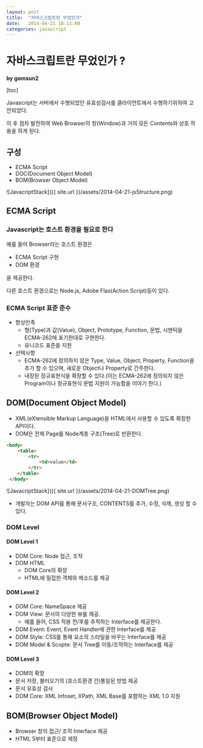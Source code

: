 ```yaml
---
layout: post
title:  "자바스크립트란 무었인가"
date:   2014-04-21 18:11:00
categories: javascript
---
```


# 자바스크립트란 무었인가 ?

**by gomsun2**

[toc]

Javascript는 서버에서 수행되었던 유효성검사를 클라이언트에서 수행하기위하여 고안되었다.

이 후 점차 발전하여 Web Browser의 창(Window)과 거의 모든 Contents와 상호 작용을 하게 된다.

## 구성

- ECMA Script
- DOC(Document Object Model)
- BOM(Browser Object Model)

![JavacriptStack]({{ site.url }}/assets/2014-04-21-jsStructure.png)

## ECMA Script

### Javascript는 호스트 환경을 필요로 한다

예를 들어 Browser라는 호스트 환경은

- ECMA Script 구현
- DOM 환경

을 제공한다.

다른 호스트 환경으로는 Node.js, Adobe Flas(Action Script)등이 있다.

### ECMA Script 표준 준수

- 항상만족
  - 형(Type)과 값(Value), Object, Prototype, Function, 문법, 시멘틱을 ECMA-262에 표기한대로 구현한다.
  - 유니코드 표준을 지원
- 선택사항
  - ECMA-262에 정의하지 않은 Type, Value, Object, Property, Function을 추가 할 수 있으며, 새로운 Object나 Property로 간주한다.
  - 내장된 정규표현식을 확장할 수 있다.(이는 ECMA-262에 정의되지 않은 Program이나 정규표현식 문법 지원이 가능함을 이야기 한다.)


## DOM(Document Object Model)

- XML(eXtensible Markup Language)을 HTML에서 사용할 수 있도록 확장한 API이다.
- DOM은 전체 Page를 Node계층 구조(Tree)로 반환한다.

```HTML
<body>
	<table>
		<tr>
			<td>value</td>
		</tr>
	</table>
 </body>

```

![JavacriptStack]({{ site.url }}/assets/2014-04-21-DOMTree.png)
- 개발자는 DOM API를 통해 문서구조, CONTENTS를 추가, 수정, 삭제, 생성 할 수 있다.

### DOM Level

#### DOM Level 1

- DOM Core: Node 접근, 조작
- DOM HTML
  - DOM Core의 확장
  - HTML에 밀접한 객체와 메소드를 제공

#### DOM Level 2

- DOM Core: NameSpace 제공
- DOM View: 문서의 다양한 뷰를 제공.
  - 예를 들어, CSS 적용 전/후를 추적하는 Interface를 제공한다.
- DOM Event: Event, Event Handler에 관한 Interface를 제공
- DOM Style: CSS를 통해 요소의 스타일을 바꾸는 Interface를 제공
- DOM Model & Scopte: 문서 Tree를 이동/조작하는 Interface를 제공

#### DOM Level 3

- DOM의 확장
- 문서 저장, 불러오기의 (호스트환경 간)통일된 방법 제공
- 문서 유효성 검사
- DOM Core: XML Infoset, XPath, XML Base를 포함하는 XML 1.0 지원

## BOM(Browser Object Model)

- Browser 창의 접근/ 조작 Interface 제공
- HTML 5부터 표준으로 제정
